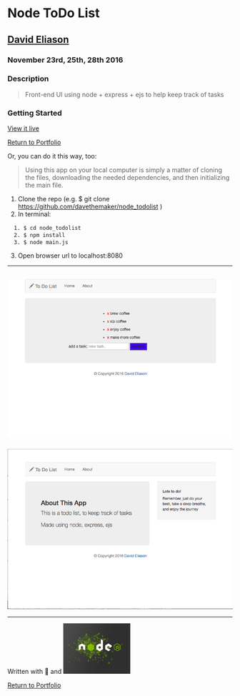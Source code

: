 # Node ToDo List
## [David Eliason](http://www.davethemaker.com)
### November 23rd, 25th, 28th 2016
### Description
>Front-end UI using node + express + ejs to help keep track of tasks

### Getting Started

[View it live](https://todowithnode.herokuapp.com/)

[Return to Portfolio](https://davideliason.github.io/)

Or, you can do it this way, too:

> Using this app on your local computer is simply a matter of cloning the files, downloading the needed dependencies, and then initializing the main file.

1. Clone the repo (e.g. $ git clone https://github.com/davethemaker/node_todolist )
2. In terminal:
````
  1. $ cd node_todolist
  2. $ npm install
  3. $ node main.js
````
3. Open browser url to localhost:8080

---
![main page](todo_mainpage.png)
-------
![about page](todo_about.png)

---

Written with :blue_heart: and ![node](./nodejs-150x122.png)

[Return to Portfolio](https://davideliason.github.io/)

